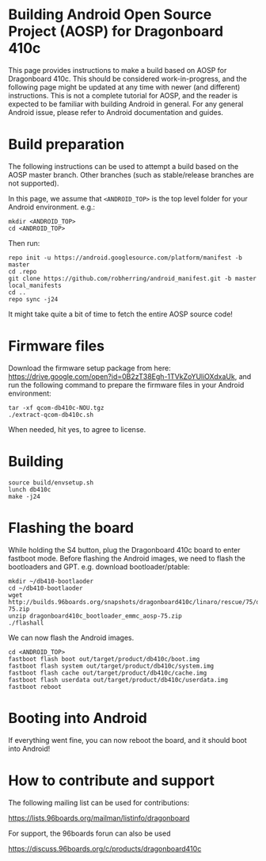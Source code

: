 # Building Android Open Source Project (AOSP) for Dragonboard 410c

This page provides instructions to make a build based on AOSP for Dragonboard 410c. This should be considered work-in-progress, and the following page might be updated at any time with newer (and different) instructions. This is not a complete tutorial for AOSP, and the reader is expected to be familiar with building Android in general. For any general Android issue, please refer to Android documentation and guides.

# Build preparation

The following instructions can be used to attempt a build based on the AOSP master branch. Other branches (such as stable/release branches are not supported).

In this page, we assume that `<ANDROID_TOP>` is the top level folder for your Android environment. e.g.:

    mkdir <ANDROID_TOP>
    cd <ANDROID_TOP>

Then run:
    
    repo init -u https://android.googlesource.com/platform/manifest -b master
    cd .repo
    git clone https://github.com/robherring/android_manifest.git -b master local_manifests
    cd ..
    repo sync -j24

It might take quite a bit of time to fetch the entire AOSP source code!

# Firmware files

Download the firmware setup package from here: https://drive.google.com/open?id=0B2zT38Egh-1TVkZoYUliOXdxaUk, and run the following command to prepare the firmware files in your Android environment:

    tar -xf qcom-db410c-NOU.tgz
    ./extract-qcom-db410c.sh

When needed, hit yes, to agree to license.

# Building 

    source build/envsetup.sh
    lunch db410c
    make -j24

# Flashing the board

While holding the S4 button, plug the Dragonboard 410c board to enter fastboot mode. Before flashing the Android images, we need to flash the bootloaders and GPT. e.g. download bootloader/ptable:
    
    mkdir ~/db410-bootlaoder
    cd ~/db410-bootlaoder
    wget http://builds.96boards.org/snapshots/dragonboard410c/linaro/rescue/75/dragonboard410c_bootloader_emmc_aosp-75.zip
    unzip dragonboard410c_bootloader_emmc_aosp-75.zip
    ./flashall

We can now flash the Android images.
    
    cd <ANDROID_TOP>
    fastboot flash boot out/target/product/db410c/boot.img
    fastboot flash system out/target/product/db410c/system.img
    fastboot flash cache out/target/product/db410c/cache.img
    fastboot flash userdata out/target/product/db410c/userdata.img
    fastboot reboot

# Booting into Android

If everything went fine, you can now reboot the board, and it should boot into Android!

# How to contribute and support

The following mailing list can be used for contributions:

https://lists.96boards.org/mailman/listinfo/dragonboard

For support, the 96boards forun can also be used

https://discuss.96boards.org/c/products/dragonboard410c
